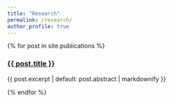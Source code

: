 ```yaml
---
title: "Research"
permalink: /research/
author_profile: true
---
```


{% for post in site.publications %}
  <h3><a href="{{ post.url }}">{{ post.title }}</a></h3>
  <p>{{ post.excerpt | default: post.abstract | markdownify }}</p>
{% endfor %}
